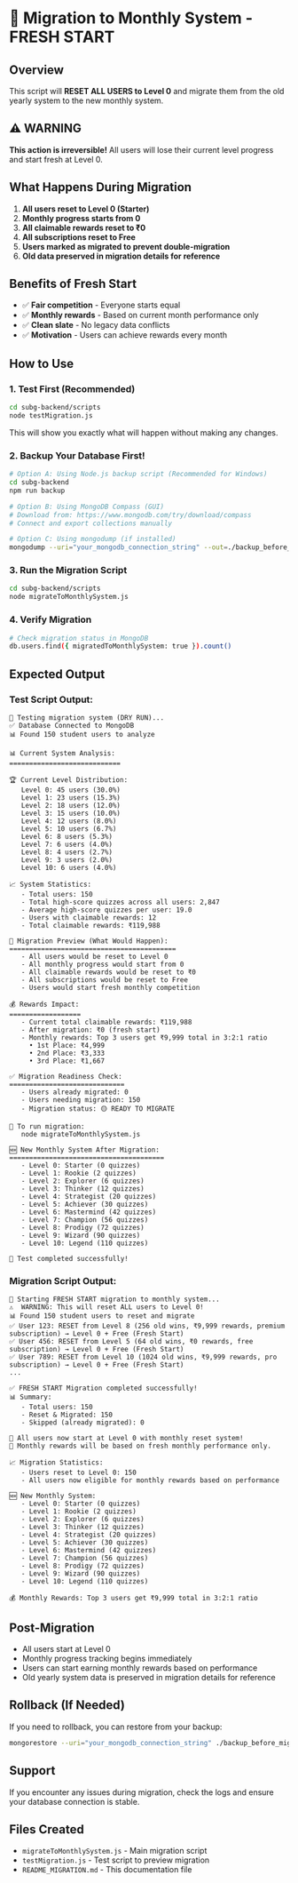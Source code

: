 # 🚀 Migration to Monthly System - FRESH START

## Overview
This script will **RESET ALL USERS to Level 0** and migrate them from the old yearly system to the new monthly system.

## ⚠️ WARNING
**This action is irreversible!** All users will lose their current level progress and start fresh at Level 0.

## What Happens During Migration
1. **All users reset to Level 0 (Starter)**
2. **Monthly progress starts from 0**
3. **All claimable rewards reset to ₹0**
4. **All subscriptions reset to Free**
5. **Users marked as migrated to prevent double-migration**
6. **Old data preserved in migration details for reference**

## Benefits of Fresh Start
- ✅ **Fair competition** - Everyone starts equal
- ✅ **Monthly rewards** - Based on current month performance only
- ✅ **Clean slate** - No legacy data conflicts
- ✅ **Motivation** - Users can achieve rewards every month

## How to Use

### 1. Test First (Recommended)
```bash
cd subg-backend/scripts
node testMigration.js
```
This will show you exactly what will happen without making any changes.

### 2. Backup Your Database First!
```bash
# Option A: Using Node.js backup script (Recommended for Windows)
cd subg-backend
npm run backup

# Option B: Using MongoDB Compass (GUI)
# Download from: https://www.mongodb.com/try/download/compass
# Connect and export collections manually

# Option C: Using mongodump (if installed)
mongodump --uri="your_mongodb_connection_string" --out=./backup_before_migration
```

### 3. Run the Migration Script
```bash
cd subg-backend/scripts
node migrateToMonthlySystem.js
```

### 4. Verify Migration
```bash
# Check migration status in MongoDB
db.users.find({ migratedToMonthlySystem: true }).count()
```

## Expected Output

### Test Script Output:
```
🧪 Testing migration system (DRY RUN)...
✅ Database Connected to MongoDB
📊 Found 150 student users to analyze

📊 Current System Analysis:
============================

🏆 Current Level Distribution:
   Level 0: 45 users (30.0%)
   Level 1: 23 users (15.3%)
   Level 2: 18 users (12.0%)
   Level 3: 15 users (10.0%)
   Level 4: 12 users (8.0%)
   Level 5: 10 users (6.7%)
   Level 6: 8 users (5.3%)
   Level 7: 6 users (4.0%)
   Level 8: 4 users (2.7%)
   Level 9: 3 users (2.0%)
   Level 10: 6 users (4.0%)

📈 System Statistics:
   - Total users: 150
   - Total high-score quizzes across all users: 2,847
   - Average high-score quizzes per user: 19.0
   - Users with claimable rewards: 12
   - Total claimable rewards: ₹119,988

🔄 Migration Preview (What Would Happen):
==========================================
   - All users would be reset to Level 0
   - All monthly progress would start from 0
   - All claimable rewards would be reset to ₹0
   - All subscriptions would be reset to Free
   - Users would start fresh monthly competition

💰 Rewards Impact:
==================
   - Current total claimable rewards: ₹119,988
   - After migration: ₹0 (fresh start)
   - Monthly rewards: Top 3 users get ₹9,999 total in 3:2:1 ratio
     • 1st Place: ₹4,999
     • 2nd Place: ₹3,333
     • 3rd Place: ₹1,667

✅ Migration Readiness Check:
=============================
   - Users already migrated: 0
   - Users needing migration: 150
   - Migration status: 🟡 READY TO MIGRATE

🚀 To run migration:
   node migrateToMonthlySystem.js

🆕 New Monthly System After Migration:
=======================================
   - Level 0: Starter (0 quizzes)
   - Level 1: Rookie (2 quizzes)
   - Level 2: Explorer (6 quizzes)
   - Level 3: Thinker (12 quizzes)
   - Level 4: Strategist (20 quizzes)
   - Level 5: Achiever (30 quizzes)
   - Level 6: Mastermind (42 quizzes)
   - Level 7: Champion (56 quizzes)
   - Level 8: Prodigy (72 quizzes)
   - Level 9: Wizard (90 quizzes)
   - Level 10: Legend (110 quizzes)

🧪 Test completed successfully!
```

### Migration Script Output:
```
🔄 Starting FRESH START migration to monthly system...
⚠️  WARNING: This will reset ALL users to Level 0!
📊 Found 150 student users to reset and migrate
✅ User 123: RESET from Level 8 (256 old wins, ₹9,999 rewards, premium subscription) → Level 0 + Free (Fresh Start)
✅ User 456: RESET from Level 5 (64 old wins, ₹0 rewards, free subscription) → Level 0 + Free (Fresh Start)
✅ User 789: RESET from Level 10 (1024 old wins, ₹9,999 rewards, pro subscription) → Level 0 + Free (Fresh Start)
...

✅ FRESH START Migration completed successfully!
📊 Summary:
   - Total users: 150
   - Reset & Migrated: 150
   - Skipped (already migrated): 0

🎯 All users now start at Level 0 with monthly reset system!
📅 Monthly rewards will be based on fresh monthly performance only.

📈 Migration Statistics:
   - Users reset to Level 0: 150
   - All users now eligible for monthly rewards based on performance

🆕 New Monthly System:
   - Level 0: Starter (0 quizzes)
   - Level 1: Rookie (2 quizzes)
   - Level 2: Explorer (6 quizzes)
   - Level 3: Thinker (12 quizzes)
   - Level 4: Strategist (20 quizzes)
   - Level 5: Achiever (30 quizzes)
   - Level 6: Mastermind (42 quizzes)
   - Level 7: Champion (56 quizzes)
   - Level 8: Prodigy (72 quizzes)
   - Level 9: Wizard (90 quizzes)
   - Level 10: Legend (110 quizzes)

💰 Monthly Rewards: Top 3 users get ₹9,999 total in 3:2:1 ratio
```

## Post-Migration
- All users start at Level 0
- Monthly progress tracking begins immediately
- Users can start earning monthly rewards based on performance
- Old yearly system data is preserved in migration details for reference

## Rollback (If Needed)
If you need to rollback, you can restore from your backup:
```bash
mongorestore --uri="your_mongodb_connection_string" ./backup_before_migration
```

## Support
If you encounter any issues during migration, check the logs and ensure your database connection is stable.

## Files Created
- `migrateToMonthlySystem.js` - Main migration script
- `testMigration.js` - Test script to preview migration
- `README_MIGRATION.md` - This documentation file
